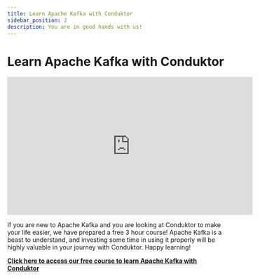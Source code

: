 ```yaml
---
title: Learn Apache Kafka with Conduktor
sidebar_position: 2
description: You are in good hands with us!
---
```


# Learn Apache Kafka with Conduktor

<iframe width="560" height="315" src="https://www.youtube.com/embed/q2N3gMhfjBs" title="YouTube video player" frameborder="0" allow="accelerometer; autoplay; clipboard-write; encrypted-media; gyroscope; picture-in-picture" allowfullscreen></iframe>

If you are new to Apache Kafka and you are looking at Conduktor to make your life easier, we have prepared a free 3 hour course! Apache Kafka is a beast to understand, and investing some time in using it properly will be highly valuable in your journey with Conduktor. Happy learning!

[**Click here to access our free course to learn Apache Kafka with Conduktor**](https://a.conduktor.io/learn-apache-kafka-with-conduktor)
